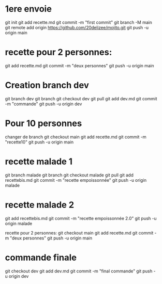 # 1ere envoie 
git init 
git add recette.md 
git commit -m "first commit"
git branch -M main
git remote add origin https://github.com/20delizee/mojito.git
git push -u origin main

# recette pour 2 personnes: 
git add recette.md 
git commit -m "deux personnes"
git push -u origin main

# Creation branch dev
git branch dev
git branch
git checkout dev
git pull
git add dev.md
git commit -m "commande"
git push -u origin dev


# Pour 10 personnes 
changer de branch 
git checkout main
git add recette.md
git commit -m "recette10"
git push -u origin main

# recette malade 1
git branch malade
git branch
git checkout malade
git pull
git add recettebis.md
git commit -m "recette empoissonnée"
git push -u origin malade

# recette malade 2
git add recettebis.md
git commit -m "recette empoissonnée 2.0"
git push -u origin malade


recette pour 2 personnes: 
git checkout main
git add recette.md 
git commit -m "deux personnes"
git push -u origin main

# commande finale 
git checkout dev
git add dev.md
git commit -m "final commande"
git push -u origin dev

